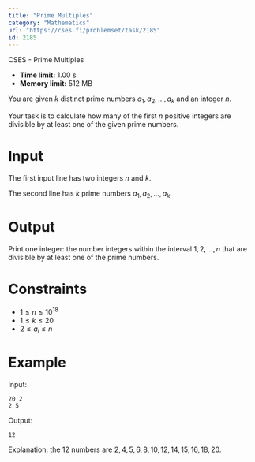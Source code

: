 ```yaml
---
title: "Prime Multiples"
category: "Mathematics"
url: "https://cses.fi/problemset/task/2185"
id: 2185
---
```


CSES - Prime Multiples

  * **Time limit:** 1.00 s
  * **Memory limit:** 512 MB

You are given $k$ distinct prime numbers $a_1,a_2,\ldots,a_k$ and an integer
$n$.

Your task is to calculate how many of the first $n$ positive integers are
divisible by at least one of the given prime numbers.

# Input

The first input line has two integers $n$ and $k$.

The second line has $k$ prime numbers $a_1,a_2,\ldots,a_k$.

# Output

Print one integer: the number integers within the interval $1,2,\ldots,n$ that
are divisible by at least one of the prime numbers.

# Constraints

  * $1 \le n \le 10^{18}$
  * $1 \le k \le 20$
  * $2 \le a_i \le n$

# Example

Input:

    
    
    20 2
    2 5
    

Output:

    
    
    12
    

Explanation: the $12$ numbers are $2,4,5,6,8,10,12,14,15,16,18,20$.

